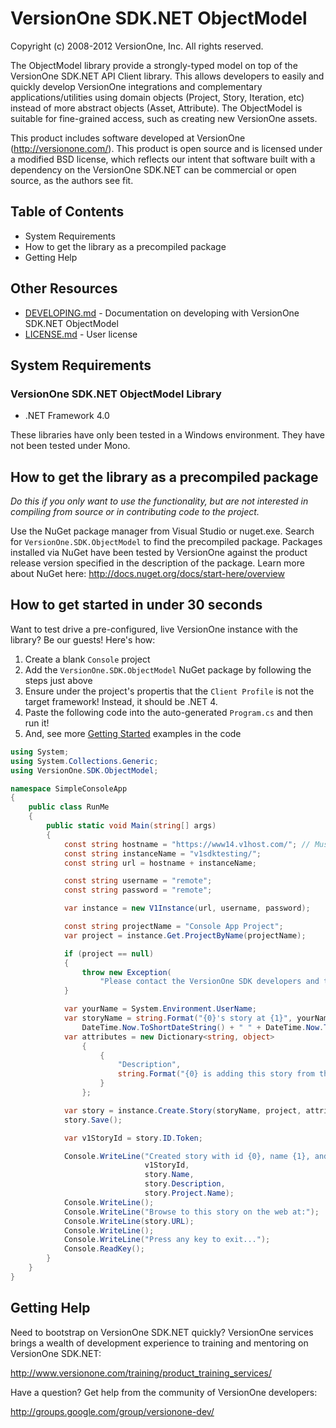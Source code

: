 # VersionOne SDK.NET ObjectModel
Copyright (c) 2008-2012 VersionOne, Inc.
All rights reserved.

The ObjectModel library provide a strongly-typed model on top of the VersionOne SDK.NET API Client library. This allows developers to easily and quickly develop VersionOne integrations and complementary applications/utilities using domain objects (Project, Story, Iteration, etc) instead of more abstract objects (Asset, Attribute). The ObjectModel is suitable for fine-grained access, such as creating new VersionOne assets.

This product includes software developed at VersionOne (http://versionone.com/). This product is open source and is licensed under a modified BSD license, which reflects our intent that software built with a dependency on the  VersionOne SDK.NET can be commercial or open source, as the authors see fit.

## Table of Contents

* System Requirements
* How to get the library as a precompiled package
* Getting Help

## Other Resources

* [DEVELOPING.md](https://github.com/versionone/VersionOne.SDK.NET.ObjectModel/blob/master/DEVELOPING.md) - Documentation on developing with 
  VersionOne SDK.NET ObjectModel
* [LICENSE.md](https://github.com/versionone/VersionOne.SDK.NET.ObjectModel/blob/master/LICENSE.md) - User license

## System Requirements

### VersionOne SDK.NET ObjectModel Library
* .NET Framework 4.0

These libraries have only been tested in a Windows environment. They have not been tested under Mono.

## How to get the library as a precompiled package

_Do this if you only want to use the functionality, but are not interested in compiling from source or in contributing code to the project._

Use the NuGet package manager from Visual Studio or nuget.exe. Search for `VersionOne.SDK.ObjectModel` to find the precompiled package. Packages installed via NuGet have been tested by VersionOne against the product release version specified in the description of the package. Learn more about NuGet here: http://docs.nuget.org/docs/start-here/overview

## How to get started in under 30 seconds

Want to test drive a pre-configured, live VersionOne instance with the library? Be our guests! Here's how:

1. Create a blank `Console` project
2. Add the `VersionOne.SDK.ObjectModel` NuGet package by following the steps just above
3. Ensure under the project's propertis that the `Client Profile` is not the target framework! Instead, it should be .NET 4.
4. Paste the following code into the auto-generated `Program.cs` and then run it!
5. And, see more [Getting Started](https://github.com/versionone/VersionOne.SDK.NET.ObjectModel/tree/master/Example/GettingStarted/src) examples in the code

```c#
using System;
using System.Collections.Generic;
using VersionOne.SDK.ObjectModel;

namespace SimpleConsoleApp
{
    public class RunMe
    {
        public static void Main(string[] args)
        {
            const string hostname = "https://www14.v1host.com/"; // Must be https:// if the remote host is on HTTPS!
            const string instanceName = "v1sdktesting/";
            const string url = hostname + instanceName;

            const string username = "remote";
            const string password = "remote";

            var instance = new V1Instance(url, username, password);

            const string projectName = "Console App Project";
            var project = instance.Get.ProjectByName(projectName);

            if (project == null)
            {
                throw new Exception(
                    "Please contact the VersionOne SDK developers and tell them to fix their example database!");
            }

            var yourName = System.Environment.UserName;
            var storyName = string.Format("{0}'s story at {1}", yourName, 
                DateTime.Now.ToShortDateString() + " " + DateTime.Now.ToLongTimeString());
            var attributes = new Dictionary<string, object>
                {
                    {
                        "Description",
                        string.Format("{0} is adding this story from the console app...", yourName)
                    }
                };

            var story = instance.Create.Story(storyName, project, attributes);
            story.Save();

            var v1StoryId = story.ID.Token;

            Console.WriteLine("Created story with id {0}, name {1}, and description '{2}' in project named {3}",
                              v1StoryId,
                              story.Name,
                              story.Description,
                              story.Project.Name);
            Console.WriteLine();
            Console.WriteLine("Browse to this story on the web at:");
            Console.WriteLine(story.URL);
            Console.WriteLine();
            Console.WriteLine("Press any key to exit...");
            Console.ReadKey();
        }
    }
}
```

## Getting Help
Need to bootstrap on VersionOne SDK.NET quickly? VersionOne services brings a wealth of development experience to training and mentoring on VersionOne SDK.NET:

http://www.versionone.com/training/product_training_services/

Have a question? Get help from the community of VersionOne developers:

http://groups.google.com/group/versionone-dev/
